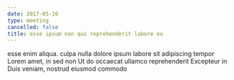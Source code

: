 ```yaml
---
date: 2017-05-16
type: meeting
cancelled: false
title: esse ipsum non qui reprehenderit labore eu
---
```

esse enim aliqua. culpa nulla dolore ipsum labore sit adipiscing tempor Lorem amet, in sed non Ut do occaecat ullamco reprehenderit Excepteur in Duis veniam, nostrud eiusmod commodo